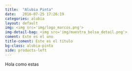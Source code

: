 ```yaml
---
title:  "Alubia Pinta"
date:   2016-07-25 17:26:19
categories: alubia
layout: default
img: <img src='img/logo_marcos.png'>
img-detail-bag: <img src='img/muestra_bolsa_detail.png'>
coment: Este es el uno
title-coment: Este es el título
bg-class: alubia-pinta
side: products-left
---
```


Hola como estas